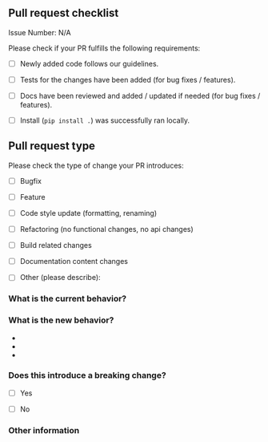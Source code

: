 ## Pull request checklist

Issue Number: N/A

Please check if your PR fulfills the following requirements:
- [ ] Newly added code follows our guidelines.
- [ ] Tests for the changes have been added (for bug fixes / features).
- [ ] Docs have been reviewed and added / updated if needed (for bug fixes / features).
- [ ] Install (`pip install .`) was successfully ran locally.


## Pull request type
<!-- Please do not submit updates to dependencies unless it fixes an issue. -->
<!-- Please try to limit your pull request to one type, submit multiple pull requests if needed. -->

Please check the type of change your PR introduces:
- [ ] Bugfix
- [ ] Feature
- [ ] Code style update (formatting, renaming)
- [ ] Refactoring (no functional changes, no api changes)
- [ ] Build related changes
- [ ] Documentation content changes
- [ ] Other (please describe):


### What is the current behavior?
<!-- Please describe the current behavior that you are modifying, or link to a relevant issue. -->


### What is the new behavior?
<!-- Please describe the behavior or changes that are being added by this PR. -->

-
-
-

### Does this introduce a breaking change?
<!-- If this introduces a breaking change, please describe the impact and migration path for current users below. -->

- [ ] Yes
- [ ] No



### Other information
<!-- Any other information that is important to this PR such as specificities / pitfalls in usage, or screenshots of the new behavior / look. -->


